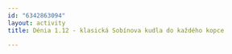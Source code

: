 ```yaml
---
id: "6342863094"
layout: activity
title: Dénia 1.12 - klasická Sobínova kudla do každého kopce

---
```

